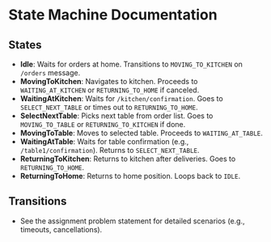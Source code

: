 



# State Machine Documentation

## States
- **Idle**: Waits for orders at home. Transitions to `MOVING_TO_KITCHEN` on `/orders` message.
- **MovingToKitchen**: Navigates to kitchen. Proceeds to `WAITING_AT_KITCHEN` or `RETURNING_TO_HOME` if canceled.
- **WaitingAtKitchen**: Waits for `/kitchen/confirmation`. Goes to `SELECT_NEXT_TABLE` or times out to `RETURNING_TO_HOME`.
- **SelectNextTable**: Picks next table from order list. Goes to `MOVING_TO_TABLE` or `RETURNING_TO_KITCHEN` if done.
- **MovingToTable**: Moves to selected table. Proceeds to `WAITING_AT_TABLE`.
- **WaitingAtTable**: Waits for table confirmation (e.g., `/table1/confirmation`). Returns to `SELECT_NEXT_TABLE`.
- **ReturningToKitchen**: Returns to kitchen after deliveries. Goes to `RETURNING_TO_HOME`.
- **ReturningToHome**: Returns to home position. Loops back to `IDLE`.

## Transitions
- See the assignment problem statement for detailed scenarios (e.g., timeouts, cancellations).
